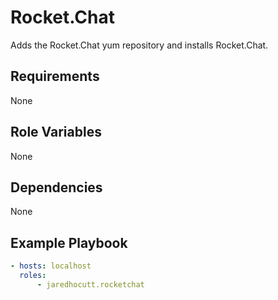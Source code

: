 # Rocket.Chat

Adds the Rocket.Chat yum repository and installs Rocket.Chat.

## Requirements

None

## Role Variables

None

## Dependencies

None

## Example Playbook

```yaml
- hosts: localhost
  roles:
      - jaredhocutt.rocketchat
```

